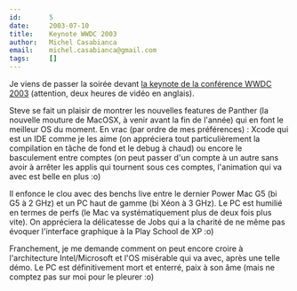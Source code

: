 ```yaml
---
id:       5
date:     2003-07-10
title:    Keynote WWDC 2003
author:   Michel Casabianca
email:    michel.casabianca@gmail.com
tags:     []
---
```


Je viens de passer la soirée devant [la keynote de la conférence WWDC 2003](http://www.apple.com/quicktime/qtv/wwdc03/) (attention, deux heures de vidéo en anglais).

Steve se fait un plaisir de montrer les nouvelles features de Panther (la nouvelle mouture de MacOSX, à venir avant la fin de l'année) qui en font le meilleur OS du moment. En vrac (par ordre de mes préférences) : Xcode qui est un IDE comme je les aime (on appréciera tout particulièrement la compilation en tâche de fond et le debug à chaud) ou encore le basculement entre comptes (on peut passer d'un compte à un autre sans avoir à arrêter les applis qui tournent sous ces comptes, l'animation qui va avec est belle en plus :o)

Il enfonce le clou avec des benchs live entre le dernier Power Mac G5 (bi G5 à 2 GHz) et un PC haut de gamme (bi Xéon à 3 GHz). Le PC est humilié en termes de perfs (le Mac va systématiquement plus de deux fois plus vite). On appréciera la délicatesse de Jobs qui a la charité de ne même pas évoquer l'interface graphique à la Play School de XP :o)

Franchement, je me demande comment on peut encore croire à l'architecture Intel/Microsoft et l'OS misérable qui va avec, après une telle démo. Le PC est définitivement mort et enterré, paix à son âme (mais ne comptez pas sur moi pour le pleurer :o)


